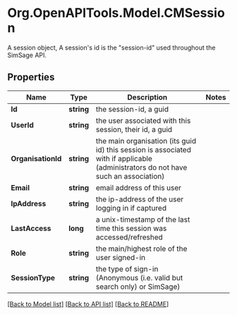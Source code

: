 # Org.OpenAPITools.Model.CMSession
A session object, A session's id is the \"session-id\" used throughout the SimSage API.

## Properties

Name | Type | Description | Notes
------------ | ------------- | ------------- | -------------
**Id** | **string** | the session-id, a guid | 
**UserId** | **string** | the user associated with this session, their id, a guid | 
**OrganisationId** | **string** | the main organisation (its guid id) this session is associated with if applicable (administrators do not have such an association) | 
**Email** | **string** | email address of this user | 
**IpAddress** | **string** | the ip-address of the user logging in if captured | 
**LastAccess** | **long** | a unix-timestamp of the last time this session was accessed/refreshed | 
**Role** | **string** | the main/highest role of the user signed-in | 
**SessionType** | **string** | the type of sign-in (Anonymous (i.e. valid but search only) or SimSage) | 

[[Back to Model list]](../README.md#documentation-for-models) [[Back to API list]](../README.md#documentation-for-api-endpoints) [[Back to README]](../README.md)

